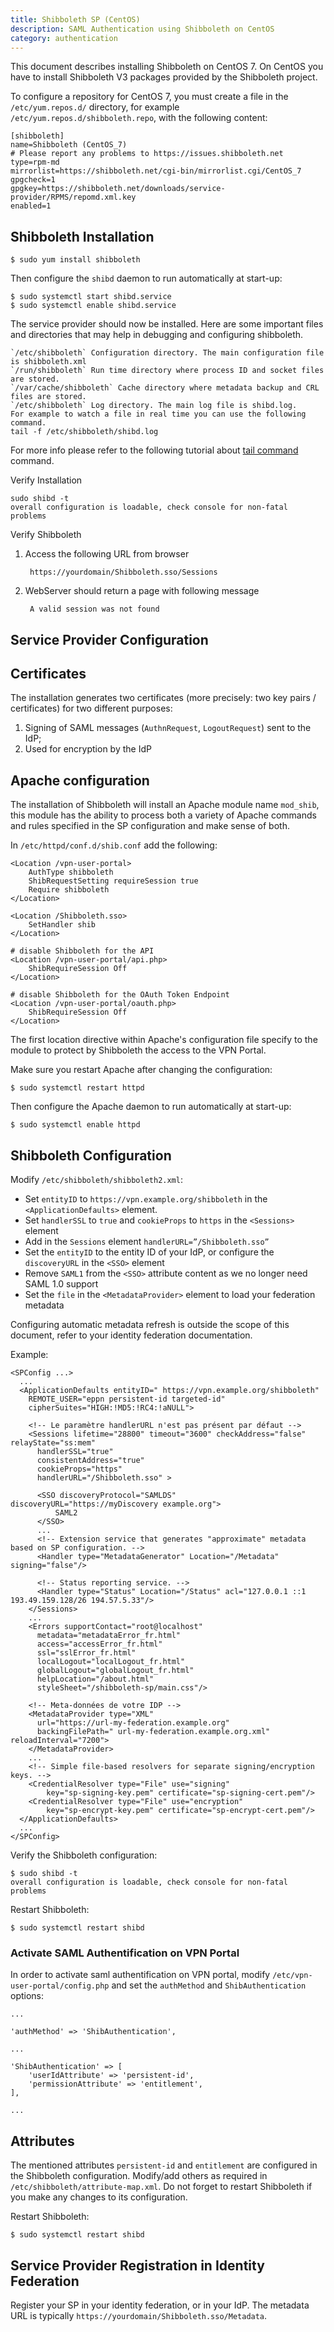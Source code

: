 ```yaml
---
title: Shibboleth SP (CentOS)
description: SAML Authentication using Shibboleth on CentOS
category: authentication
---
```


This document describes installing Shibboleth on CentOS 7. On CentOS you have
to install Shibboleth V3 packages provided by the Shibboleth project.

To configure a repository for CentOS 7, you must create a file
in the `/etc/yum.repos.d/` directory, for example
`/etc/yum.repos.d/shibboleth.repo`, with the following content:

    [shibboleth]
    name=Shibboleth (CentOS_7)
    # Please report any problems to https://issues.shibboleth.net
    type=rpm-md
    mirrorlist=https://shibboleth.net/cgi-bin/mirrorlist.cgi/CentOS_7
    gpgcheck=1
    gpgkey=https://shibboleth.net/downloads/service-provider/RPMS/repomd.xml.key
    enabled=1

## Shibboleth Installation

    $ sudo yum install shibboleth

Then configure the `shibd` daemon to run automatically at start-up:

    $ sudo systemctl start shibd.service
    $ sudo systemctl enable shibd.service

The service provider should now be installed. Here are some important files
and directories that may help in debugging and configuring shibboleth.

    `/etc/shibboleth` Configuration directory. The main configuration file
    is shibboleth.xml
    `/run/shibboleth` Run time directory where process ID and socket files
    are stored.
    `/var/cache/shibboleth` Cache directory where metadata backup and CRL
    files are stored.
    `/etc/shibboleth` Log directory. The main log file is shibd.log.
    For example to watch a file in real time you can use the following command.
    tail -f /etc/shibboleth/shibd.log
For more info please refer to the following
tutorial about [tail command](https://shapeshed.com/unix-tail/) command.

Verify Installation

    sudo shibd -t
    overall configuration is loadable, check console for non-fatal problems

Verify Shibboleth

1. Access the following URL from browser

        https://yourdomain/Shibboleth.sso/Sessions

2. WebServer should return a page with following message

        A valid session was not found

## Service Provider Configuration

## Certificates

The installation generates two certificates (more precisely: two key pairs /
certificates) for two different purposes:

1. Signing of SAML messages (`AuthnRequest`, `LogoutRequest`) sent to the IdP;
2. Used for encryption by the IdP

## Apache configuration

The installation of Shibboleth will install an Apache module name `mod_shib`,
this module has the ability to process both a variety of Apache commands
and rules specified in the SP configuration and make sense of both.

In `/etc/httpd/conf.d/shib.conf` add the following:

    <Location /vpn-user-portal>
        AuthType shibboleth
        ShibRequestSetting requireSession true
        Require shibboleth
    </Location>

    <Location /Shibboleth.sso>
        SetHandler shib
    </Location>

    # disable Shibboleth for the API
    <Location /vpn-user-portal/api.php>
        ShibRequireSession Off
    </Location>

    # disable Shibboleth for the OAuth Token Endpoint
    <Location /vpn-user-portal/oauth.php>
        ShibRequireSession Off
    </Location>

The first location directive within Apache's configuration file specify
to the module to protect by Shibboleth the access to the VPN Portal.

Make sure you restart Apache after changing the configuration:

    $ sudo systemctl restart httpd

Then configure the Apache daemon to run automatically at start-up:

    $ sudo systemctl enable httpd

## Shibboleth Configuration

Modify `/etc/shibboleth/shibboleth2.xml`:

* Set `entityID` to `https://vpn.example.org/shibboleth` in the
  `<ApplicationDefaults>` element.
* Set `handlerSSL` to `true` and `cookieProps` to `https` in the `<Sessions>`
  element
* Add in the `Sessions` element `handlerURL=”/Shibboleth.sso”`
* Set the `entityID` to the entity ID of your IdP, or configure the
  `discoveryURL` in the `<SSO>` element
* Remove `SAML1` from the `<SSO>` attribute content as we no longer need SAML
  1.0 support
* Set the `file` in the `<MetadataProvider>` element to load your federation
  metadata

Configuring automatic metadata refresh is outside the scope of this document,
refer to your identity federation documentation.

Example:

    <SPConfig ...>
      ...
      <ApplicationDefaults entityID=" https://vpn.example.org/shibboleth"
        REMOTE_USER="eppn persistent-id targeted-id"
        cipherSuites="HIGH:!MD5:!RC4:!aNULL">

        <!-- Le paramètre handlerURL n'est pas présent par défaut -->
        <Sessions lifetime="28800" timeout="3600" checkAddress="false" relayState="ss:mem"
          handlerSSL="true"
          consistentAddress="true"
          cookieProps="https"
          handlerURL="/Shibboleth.sso" >

          <SSO discoveryProtocol="SAMLDS" discoveryURL="https://myDiscovery example.org">
              SAML2
          </SSO>
          ...
          <!-- Extension service that generates "approximate" metadata based on SP configuration. -->
          <Handler type="MetadataGenerator" Location="/Metadata" signing="false"/>

          <!-- Status reporting service. -->
          <Handler type="Status" Location="/Status" acl="127.0.0.1 ::1 193.49.159.128/26 194.57.5.33"/>
        </Sessions>
        ...
        <Errors supportContact="root@localhost"
          metadata="metadataError_fr.html"
          access="accessError_fr.html"
          ssl="sslError_fr.html"
          localLogout="localLogout_fr.html"
          globalLogout="globalLogout_fr.html"
          helpLocation="/about.html"
          styleSheet="/shibboleth-sp/main.css"/>

        <!-- Meta-données de votre IDP -->
        <MetadataProvider type="XML"
          url="https://url-my-federation.example.org"
          backingFilePath=" url-my-federation.example.org.xml" reloadInterval="7200">
        </MetadataProvider>
        ...
        <!-- Simple file-based resolvers for separate signing/encryption keys. -->
        <CredentialResolver type="File" use="signing"
            key="sp-signing-key.pem" certificate="sp-signing-cert.pem"/>
        <CredentialResolver type="File" use="encryption"
            key="sp-encrypt-key.pem" certificate="sp-encrypt-cert.pem"/>
      </ApplicationDefaults>
      ...
    </SPConfig>

Verify the Shibboleth configuration:

    $ sudo shibd -t
    overall configuration is loadable, check console for non-fatal problems

Restart Shibboleth:

    $ sudo systemctl restart shibd

### Activate SAML Authentification on VPN Portal

In order to activate saml authentification on VPN portal, modify `/etc/vpn-user-portal/config.php`
and set the `authMethod` and `ShibAuthentication` options:

    ...

    'authMethod' => 'ShibAuthentication',

    ...

    'ShibAuthentication' => [
        'userIdAttribute' => 'persistent-id',
        'permissionAttribute' => 'entitlement',
    ],

    ...

## Attributes

The mentioned attributes `persistent-id` and `entitlement` are configured in
the Shibboleth configuration. Modify/add others as required in
`/etc/shibboleth/attribute-map.xml`. Do not forget to restart Shibboleth if
you make any changes to its configuration.

Restart Shibboleth:

    $ sudo systemctl restart shibd

## Service Provider Registration in Identity Federation

Register your SP in your identity federation, or in your IdP. The
metadata URL is typically `https://yourdomain/Shibboleth.sso/Metadata`.